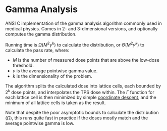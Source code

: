 # Gamma Analysis

ANSI C implementation of the gamma analysis algorithm commonly used in medical physics. Comes in 2- and 3-dimensional versions, and optionally computes the gamma distribution.

Running time is _Ω_(_M_<sup>2</sup>_γ<sup>k</sup>_) to calculate the distribution, or _Θ_(_M_<sup>2</sup>_γ<sup>k</sup>_) to calculate the pass rate, where:
- _M_ is the number of measured dose points that are above the low-dose threshold.
- _γ_ is the average pointwise gamma value.
- _k_ is the dimensionality of the problem.

The algorithm splits the calculated dose into lattice cells, each bounded by 2<sup>_k_</sup> dose points, and interpolates the TPS dose within. The _Γ_ function for each lattice cell is then minimized by simple [coordinate descent](https://en.wikipedia.org/wiki/Coordinate_descent), and the minimum of all lattice cells is taken as the result.

Note that despite the poor asymptotic bounds to calculate the distribution (_Ω_), this runs quite fast in practice if the doses mostly match and the average pointwise gamma is low.
